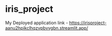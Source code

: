 # iris_project
My Deployed application link - https://irisproject-aanu2hpikclhqzvpbvvgbn.streamlit.app/